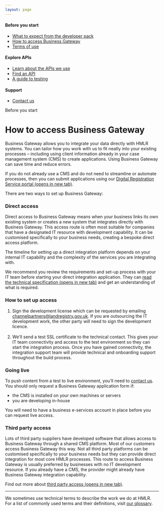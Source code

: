 ```yaml
---
layout: page
---
```


<div class="govuk-grid-row">
  <div class="govuk-grid-column-one-third">
    <nav class="moj-side-navigation" aria-label="Side navigation">
      <h4 class="moj-side-navigation__title">Before you start</h4>
      <ul class="moj-side-navigation__list">
        <li class="moj-side-navigation__item">
          <a href="/what-to-expect-from-the-developer-pack">What to expect from the developer pack</a>
        </li>
        <li class="moj-side-navigation__item moj-side-navigation__item--active">
          <a href="/how-to-access-business-gateway" aria-current="location">How to access Business Gateway</a>
        </li>
        <li class="moj-side-navigation__item">
          <a href="/terms-of-use">Terms of use</a>
        </li>
      </ul>
      <h4 class="moj-side-navigation__title">Explore APIs</h4>
      <ul class="moj-side-navigation__list">
        <li class="moj-side-navigation__item">
          <a href="/learn-about-the-apis-we-use">Learn about the APIs we use</a>
        </li>
        <li class="moj-side-navigation__item">
          <a href="/find-a-service-api">Find an API</a>
        </li>
        <li class="moj-side-navigation__item">
          <a href="/a-guide-to-testing">A guide to testing</a>
        </li>
      </ul>
      <h4 class="moj-side-navigation__title">Support</h4>
      <ul class="moj-side-navigation__list">
        <li class="moj-side-navigation__item">
          <a href="/contact-us">Contact us</a>
        </li>
        <ul>
    </nav>
  </div>
  <div class="govuk-grid-column-two-thirds">
    <span class="govuk-caption-xl">Before you start</span>
    <h1 class="govuk-heading-xl">How to access Business Gateway</h1>
    <div class="govuk-grid-row">
      <p class="govuk-body govuk-!-font-weight-regular govuk-!-margin-left-3">Business Gateway allows you to integrate
        your data directly with HMLR systems. You can tailor how you work with us to fit neatly into your existing
        processes – including using client information already in your case management system (CMS) to create
        applications. Using Business Gateway can save time and reduce errors.</p>
      <p class="govuk-body govuk-!-font-weight-regular govuk-!-margin-left-3">If you do not already use a CMS and do not
        need to streamline or automate processes, then you can submit applications using our <a class="govuk-link"
          href="https://www.gov.uk/government/publications/digital-registration-service" rel="noreferrer noopener"
          target="_blank">Digital Registration Service portal (opens in new tab)</a>.</p>
      <p class="govuk-body govuk-!-font-weight-regular govuk-!-margin-left-3">There are two ways to set up Business
        Gateway:</p>
      <h3 class="govuk-heading-m govuk-!-margin-left-3">Direct access</h3>
      <p class="govuk-body govuk-!-font-weight-regular govuk-!-margin-left-3">Direct access to Business Gateway means
        when your business links its own existing system or creates a new system that integrates directly with Business
        Gateway. This access route is often most suitable for companies that have a designated IT resource with
        development capability. It can be customised specifically to your business needs, creating a bespoke direct
        access platform.</p>
      <p class="govuk-body govuk-!-font-weight-regular govuk-!-margin-left-3">The timeline for setting up a direct
        integration platform depends on your internal IT capability and the complexity of the services you are
        integrating with.</p>
      <p class="govuk-body govuk-!-font-weight-regular govuk-!-margin-left-3">We recommend you review the requirements
        and set-up process with your IT team before starting your direct integration application. They can <a
          class="govuk-link" href="https://www.gov.uk/guidance/business-gateway-developer-pack"
          rel="noreferrer noopener" target="_blank">read the technical specification (opens in new tab)</a> and get an
        understanding of what is required.</p>
      <h3 class="govuk-heading-s govuk-!-margin-left-3">How to set up access</h3>
      <ol class="govuk-list govuk-list--number govuk-!-margin-left-3">
        <li>Sign the development license which can be requested by emailing <a
            href="#">channelpartners@landregistry.gov.uk</a>. If you are outsourcing the IT development work, the other
          party will need to sign the development licence.</li>
        <br>
        <li>We'll send a test SSL certificate to the technical contact. This gives your IT team connectivity and access
          to the test environment so they can start the integration process. Once you have gained connectivity, the
          integration support team will provide technical and onboarding support throughout the build process.</li>
      </ol>
      <h3 class="govuk-heading-s govuk-!-margin-left-3">Going live</h3>
      <p class="govuk-body govuk-!-margin-left-3">To push content from a test to live environment, you’ll need to <a
          href="/contact-us">contact us</a>. You should only request a Business Gateway application form if:</p>
      <ul class="govuk-list govuk-list--bullet govuk-!-margin-left-3">
        <li>the CMS is installed on your own machines or servers</li>
        <li>you are developing in-house </li>
      </ul>
      <p class="govuk-body govuk-!-font-weight-regular govuk-!-margin-left-3">You will need to have a business
        e-services account in place before you can request live access.</p>
      <h3 class="govuk-heading-m govuk-!-margin-left-3">Third party access</h3>
      <p class="govuk-body govuk-!-margin-left-3">Lots of third party suppliers have developed software that allows
        access to Business Gateway through a shared CMS platform. Most of our customers access Business Gateway this
        way. Not all third party platforms can be customised specifically to your business needs but they can provide
        direct integration for most core HMLR processes. This route to access Business Gateway is usually preferred by
        businesses with no IT development resource. If you already have a CMS, the provider might already have Business
        Gateway integration capability.</p>
      <p class="govuk-body govuk-!-font-weight-regular govuk-!-margin-left-3">Find out more about <a class="govuk-link"
          href="https://www.gov.uk/guidance/third-party-access-to-business-gateway" rel="noreferrer noopener"
          target="_blank">third party access (opens in new tab)</a>.</p>
      <hr class="govuk-section-break govuk-section-break--m govuk-section-break--visible govuk-!-margin-left-3">
      <p class="govuk-body govuk-!-font-weight-regular govuk-!-margin-left-3">We sometimes use technical terms to
        describe the work we do at HMLR. For a list of commonly used terms and their definitions, visit <a
          class="govuk-link" href="/glossary">our glossary</a>.</p>
    </div>
    <div class="govuk-grid-column-one-third"></div>
  </div>
</div>